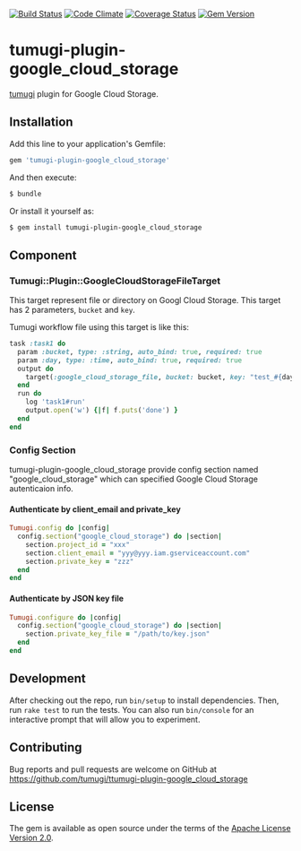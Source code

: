 [![Build Status](https://travis-ci.org/tumugi/tumugi-plugin-google_cloud_storage.svg?branch=master)](https://travis-ci.org/tumugi/tumugi-plugin-google_cloud_storage) [![Code Climate](https://codeclimate.com/github/tumugi/tumugi-plugin-google_cloud_storage/badges/gpa.svg)](https://codeclimate.com/github/tumugi/tumugi-plugin-google_cloud_storage) [![Coverage Status](https://coveralls.io/repos/github/tumugi/tumugi-plugin-google_cloud_storage/badge.svg?branch=master)](https://coveralls.io/github/tumugi/tumugi-plugin-google_cloud_storage)  [![Gem Version](https://badge.fury.io/rb/tumugi-plugin-google_cloud_storage.svg)](https://badge.fury.io/rb/tumugi-plugin-google_cloud_storage)

# tumugi-plugin-google_cloud_storage

[tumugi](https://github.com/tumugi/tumugi) plugin for Google Cloud Storage.

## Installation

Add this line to your application's Gemfile:

```ruby
gem 'tumugi-plugin-google_cloud_storage'
```

And then execute:

```sh
$ bundle
```

Or install it yourself as:

```sh
$ gem install tumugi-plugin-google_cloud_storage
```

## Component

### Tumugi::Plugin::GoogleCloudStorageFileTarget

This target represent file or directory on Googl Cloud Storage.
This target has 2 parameters, `bucket` and `key`.

Tumugi workflow file using this target is like this:

```rb
task :task1 do
  param :bucket, type: :string, auto_bind: true, required: true
  param :day, type: :time, auto_bind: true, required: true
  output do
    target(:google_cloud_storage_file, bucket: bucket, key: "test_#{day.strftime('%Y%m%d')}.txt")
  end
  run do
    log 'task1#run'
    output.open('w') {|f| f.puts('done') }
  end
end
```

### Config Section

tumugi-plugin-google_cloud_storage provide config section named "google_cloud_storage" which can specified Google Cloud Storage autenticaion info.

#### Authenticate by client_email and private_key

```rb
Tumugi.config do |config|
  config.section("google_cloud_storage") do |section|
    section.project_id = "xxx"
    section.client_email = "yyy@yyy.iam.gserviceaccount.com"
    section.private_key = "zzz"
  end
end
```

#### Authenticate by JSON key file

```rb
Tumugi.configure do |config|
  config.section("google_cloud_storage") do |section|
    section.private_key_file = "/path/to/key.json"
  end
end
```

## Development

After checking out the repo, run `bin/setup` to install dependencies. Then, run `rake test` to run the tests. You can also run `bin/console` for an interactive prompt that will allow you to experiment.

## Contributing

Bug reports and pull requests are welcome on GitHub at https://github.com/tumugi/ttumugi-plugin-google_cloud_storage

## License

The gem is available as open source under the terms of the [Apache License
Version 2.0](http://www.apache.org/licenses/).
